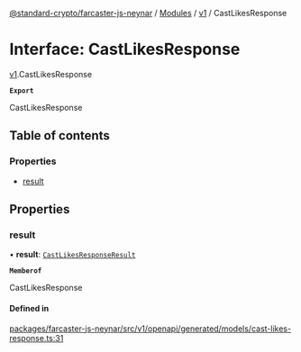 [@standard-crypto/farcaster-js-neynar](../README.md) / [Modules](../modules.md) / [v1](../modules/v1.md) / CastLikesResponse

# Interface: CastLikesResponse

[v1](../modules/v1.md).CastLikesResponse

**`Export`**

CastLikesResponse

## Table of contents

### Properties

- [result](v1.CastLikesResponse.md#result)

## Properties

### result

• **result**: [`CastLikesResponseResult`](v1.CastLikesResponseResult.md)

**`Memberof`**

CastLikesResponse

#### Defined in

[packages/farcaster-js-neynar/src/v1/openapi/generated/models/cast-likes-response.ts:31](https://github.com/standard-crypto/farcaster-js/blob/main/packages/farcaster-js-neynar/src/v1/openapi/generated/models/cast-likes-response.ts#L31)
